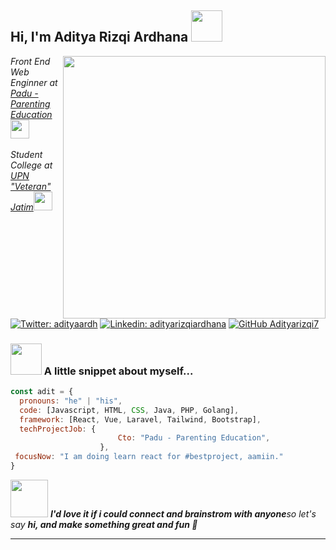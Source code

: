 <h2> Hi, I'm Aditya Rizqi Ardhana <img src="https://media.giphy.com/media/5aY6weoALCAu1qHXpq/giphy.gif" width="50"></h2>
  
<img align='right' src="https://media.giphy.com/media/F9N6QwqkUxKi1sBL6H/giphy.gif" width="420">
<p style="display:flex; flex-direction: column; justify-content: center; align-items: center;">
<em>Front End Web Enginner at <a href="https://www.paduedu.com/">Padu - Parenting Education</a><img src="https://media.giphy.com/media/YSe00M5dcMsowD8Vod/giphy.gif" width="30"></em></br><em>Student College at <a href="https://www.upnjatim.ac.id">UPN "Veteran" Jatim</a><img src="https://media.giphy.com/media/3wsrhM8EFqSprUAxbv/giphy.gif" width="30"> </em></p>
  
[![Twitter: adityaardh](https://img.shields.io/twitter/follow/Adityarizqi7?style=social)](https://twitter.com/adityaardh)
[![Linkedin: adityarizqiardhana](https://img.shields.io/badge/-adityarizqiardhana-blue?style=flat-square&logo=Linkedin&logoColor=white&link=https://www.linkedin.com/in/adityaarizqiardhana/)](https://www.linkedin.com/in/adityarizqiardhana/)
[![GitHub Adityarizqi7](https://img.shields.io/github/followers/Adityarizqi7?label=follow&style=social)](https://github.com/Adityarizqi7)


### <img src="https://media.giphy.com/media/5LQY5YOaXp8MjW3dB7/giphy.gif" width="50"> A little snippet about myself...  
  
```javascript
const adit = {
  pronouns: "he" | "his",
  code: [Javascript, HTML, CSS, Java, PHP, Golang],
  framework: [React, Vue, Laravel, Tailwind, Bootstrap],
  techProjectJob: {
                        Cto: "Padu - Parenting Education",
                    },
 focusNow: "I am doing learn react for #bestproject, aamiin."
}
```
  
<img src="https://media.giphy.com/media/oRBJN6AVzzy28CrUgc/giphy.gif" width="60"> <em><b>I'd love it if i could connect and brainstrom with anyone</b>so let's say <b>hi, and make something great and fun :star2:</em>

---
